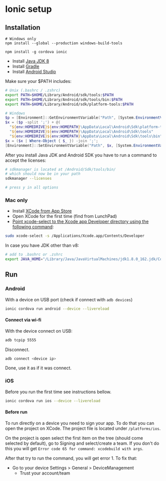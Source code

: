 # Ionic setup

## Installation

```
# Windows only
npm install --global --production windows-build-tools

npm install -g cordova ionic
```

- Install [Java JDK 8](http://www.oracle.com/technetwork/java/javase/downloads/jdk8-downloads-2133151.html)
- Install [Gradle](https://gradle.org/install/)
- Install [Android Studio](https://developer.android.com/studio/index.html)

Make sure your $PATH includes:

```bash
# Unix (.bashrc / .zshrc)
export PATH=$HOME/Library/Android/sdk/tools:$PATH
export PATH=$HOME/Library/Android/sdk/tools/bin:$PATH
export PATH=$HOME/Library/Android/sdk/platform-tools:$PATH
```

```powershell
# Windows
$p = [Environment]::GetEnvironmentVariable("Path", [System.EnvironmentVariableTarget]::User);
$x = ($p -split ';') + @(
  "${env:HOMEDRIVE}${env:HOMEPATH}\AppData\Local\Android\Sdk\platform-tools"
  "${env:HOMEDRIVE}${env:HOMEPATH}\AppData\Local\Android\Sdk\tools"
  "${env:HOMEDRIVE}${env:HOMEPATH}\AppData\Local\Android\Sdk\tools\bin");
$x = ($x | Where-Object { $_ }) -join ';';
[Environment]::SetEnvironmentVariable("Path", $x, [System.EnvironmentVariableTarget]::User)
```

After you install Java JDK and Android SDK you have to run a command to accept the licenses:

```bash
# sdkmanager is located at /Android/Sdk/tools/bin/
# which should now be in your path
sdkmanager --licenses

# press y in all options
```

### Mac only

- Install [XCode from App Store](https://itunes.apple.com/us/app/xcode/id497799835?mt=12)
- Open XCode for the first time (find from LunchPad)
- [Point xcode-select to the Xcode app Developer directory using the following command](https://stackoverflow.com/a/17980786/340760):

```bash
sudo xcode-select -s /Applications/Xcode.app/Contents/Developer
```

In case you have JDK other than v8:

```bash
# add to .bashrc or .zshrc
export JAVA_HOME="/Library/Java/JavaVirtualMachines/jdk1.8.0_162.jdk/Contents/Home/"
```

## Run

### Android

With a device on USB port (check if connect with `adb devices`)

```bash
ionic cordova run android --device --livereload
```

#### Connect via wi-fi

With the device connect on USB:

```bash
adb tcpip 5555
```

Disconnect.

```bash
adb connect <device ip>
```

Done, use it as if it was connect.

### iOS

Before you run the first time see instructions bellow.

```bash
ionic cordova run ios --device --livereload
```

#### Before run

To run directly on a device you need to sign your app. To do that you can open the project on XCode. The project file is located under `/platforms/ios`.

On the project is open select the first item on the tree (should come selected by default), go to Signing and select/create a team. If you don't do this you will get `Error code 65 for command: xcodebuild with args`.

After that try to run the command, you will get error 1. To fix that:

- Go to your device Settings > General > DeviceManagement
  - Trust your account/team
